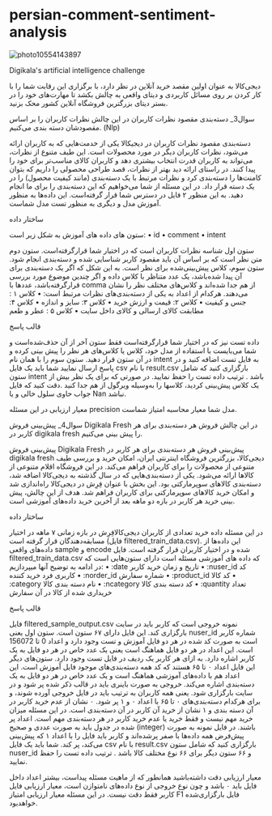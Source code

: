 # persian-comment-sentiment-analysis
![photo10554143897](https://github.com/faeghe-kashani/persian-comment-sentiment-analysis/assets/52905775/67e1b130-54d5-4542-addf-a0c059b6dce0)

Digikala's artificial intelligence challenge



دیجی‌کالا به عنوان اولین مقصد خرید آنلاین در نظر دارد، با برگزاری این رقابت شما را با کار کردن بر روی مسائل کاربردی و دیتای واقعی به چالش بکشد تا مهارت‌های خود را در بستر دیتای بزرگترین فروشگاه آنلاین کشور محک بزنید.

سوال3_ دسته‌بندی مقصود نظرات کاربران
در این چالش نظرات کاربران را بر اساس مقصودشان دسته بندی می‌کنیم. (Nlp)

دسته‌بندی مقصود نظرات کاربران
در دیجیکالا یکی از خدمت‌هایی که به کاربران ارائه می‌شود، نظرات کاربران دیگر در مورد محصولات است. این طیف متنوع از نظرات، می‌تواند به کاربران قدرت انتخاب بیشتری دهد و کاربران کالای مناسب‌تر برای خود را پیدا کنند. در راستای ارائه دید بهتر از نظرات، قصد طراحی محصولی را داریم که بتوان کامنت‌ها را دسته‌بندی کرد و نظرات مرتبط با یک دسته‌بندی (مانند کیفیت محصول) را در یک دسته قرار داد. در این مسئله از شما می‌خواهیم که این دسته‌بندی را برای ما انجام دهید. به این منظور ۲ فایل در دسترس شما قرار گرفته‌است. این داده‌ها به منظور آموزش مدل و دیگری به منظور تست مدل شماست.

ساختار داده

ستون های داده های آموزش به شکل زیر است:
•	id
•	comment
•	intent

ستون اول شناسه نظرات کاربران است که در اختیار شما قرارگرفته‌است. ستون دوم متن نظر است که بر اساس آن باید مقصود کاربر شناسایی شده و دسته‌بندی انجام شود. ستون سوم، کلاس پیش‌بینی‌شده برای نظر است. به این شکل که اگر یک دسته‌بندی برای آن پیدا شده‌باشد، یک عدد متناظر با کلاس داده و اگر چندین موضوع مورد بررسی قرارگرفته‌باشد، عدد‌ها با comma از هم جدا شده‌اند و کلاس‌های مختلف نظر را نشان می‌دهند.
هرکدام از اعداد به یکی از دسته‌بندی‌های نظرات مرتبط است:
•	کلاس ۱ : جنس و کیفیت
•	کلاس ۲: قیمت و ارزش خرید
•	کلاس ۳: سایز و اندازه
•	کلاس ۴: مطابقت کالای ارسالی و کالای داخل سایت
•	کلاس ۵ : عطر و طعم

قالب پاسخ

داده تست نیز که در اختیار شما قرارگرفته‌است فقط ستون آخر از آن حذف‌شده‌است و شما می‌بایست با استفاده از مدل خود، کلاس یا کلاس‌های هر نظر را پیش بینی کرده و در آن ستون قرار دهید. ستون سوم را با همان نام intent به فایل تست اضافه کنید و در پاسخ ارسال نمایید شما باید یک فایل csv با نام result.csv بارگزاری کنید که شامل ستون intent باشد . ترتیب داده تست را حفظ نمایید. در صورتی که برای یک نظر بیش از یک کلاس پیش‌بینی کردید، کلاسها را به‌وسیله ویرگول از هم جدا کنید .دقت کنید که فایل جواب حاوی سلول خالی و یا Nan نباشد.

معیار ارزیابی
در این مسئله precision مدل شما معیار محاسبه امتیاز شماست.


سوال4_ پیش‌بینی فروش Digikala Fresh
در این چالش فروش هر دسته‌بندی برای هر کاربر در digikala fresh را پیش بینی می‌کنیم.

پیش‌بینی فروش Digikala Fresh
پیش‌بینی فروش هر دسته‌بندی برای هر کاربر در digikala fresh دیجی‌کالا، بزرگترین فروشگاه اینترنتی ایران، امکان خرید و بررسی طیف متنوعی از محصولات را برای کاربران فراهم می‌کند. در این فروشگاه اقلام متنوعی از کالا‌ها ارائه می‌شود. یکی از دسته‌بندی‌هایی که در سال گذشته به دیجی‌کالا اضافه شد، دسته‌بندی کالاهای سوپرمارکتی بود. این بخش با عنوان فِرِش در دیجی‌کالا راه‌اندازی شد و امکان خرید کالاهای سوپرمارکتی برای کاربران فراهم شد.
هدف از این چالش، پیش بینی خرید هر کاربر در بازه دو ماهه بعد از آخرین خرید داده‌های آموزشی است.

ساختار داده

در این مسئله داده خرید تعدادی از کاربران دیجی‌کالافِرِش در بازه زمانی ۷ ماهه در اختیار مسابقه‌دهندگان قرار گرفته است (فایل filtered_train_data.csv). این داده‌ها از داده‌های واقعی sample و encode شده و در اختیار کاربران قرار گرفته است. فایل filtered_train_data.csv که داده های آموزشی مسئله است دارای ستون‌هایی است که در ادامه به توضیح آنها میپردازیم:
•	:date تاریخ و زمان خرید کاربر
•	:nuser_id کد کاربری فرد خرید کننده
•	:norder_id شماره سفارش
•	:product_id کد کالا
•	:category نام دسته بندی کالا
•	:ncategory کد دسته بندی کالا
•	:quantity تعداد خریداری شده از کالا در آن سفارش

قالب پاسخ

فایل filtered_sample_output.csv نمونه خروجی است که کاربر باید در سایت بارگزاری کند. این فایل دارای ۶۷ ستون است. ستون اول یعنی nuser_id شماره کاربر است به صورت کد شده در هر دو فایل آموزش و تست وجود دارد و اعداد 0 تا 156072 است. این اعداد در هر دو فایل هماهنگ است یعنی یک عدد خاص در هر دو فایل به یک کاربر اشاره دارد. به ازای هر کاربر یک ردیف در فایل تست وجود دارد. ستون‌های دیگر این فایل اعداد ۰ تا ۶۵ هستند که کد همه دسته‌بندی‌های موجود فایل آموزش است. این اعداد هم با داده‌های آموزشی هماهنگ است و یک عدد خاص در هر دو فایل به یک دسته‌بندی اشاره می‌کند.
خروجی به صورت باینری باید در قالب ذکر شده پر شود و در سایت بارگزاری شود. یعنی همه کاربران به ترتیب باید در فایل خروجی آورده شوند، و برای هرکدام دسته‌بندی‌های ۰ تا ۶۵ با اعداد ۰ و ۱ پر شود. ۰ نشان از عدم خرید کاربر در آن دسته بندی و ۱ نشان از خرید آن کاربر در آن دسته‌بندی است. در این مسئله میزان خرید مهم نیست و فقط خرید یا عدم خرید کاربر در هر دسته‌بندی مهم است. اعداد پر شده در جدول باید به صورت عددی و صحیح (integer) باشند. در فایل نمونه به صورت پیش‌فرض همه داده‌ها با صفر پرشده‌اند و کاربر باید فایل را با اعداد ۱ که پیش‌بینی می‌کند، پر کند.
شما باید یک فایل csv با نام result.csv بارگزاری کنید که شامل ستون ‍‍‍‍nuser_id و ۶۶ ستون دیگر برای ۶۶ نوع مختلف کالا باشد . ترتیب داده تست را حفظ نمایید.

معیار ارزیابی
دقت داشته‌باشید همانطور که از ماهیت مسئله پیداست، بیشتر اعداد داخل فایل باید ۰ باشد و چون نوع خروجی از نوع داده‌های نامتوازن است، معیار ارزیابی فایل کاربر فقط دقت نیست. در این مسئله معیار ارزیابی امتیاز F1 فایل بارگزاری‌شده‌ خواهدبود.
